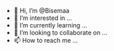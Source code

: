 - 👋 Hi, I’m @Bisemaa
- 👀 I’m interested in ...
- 🌱 I’m currently learning ...
- 💞️ I’m looking to collaborate on ...
- 📫 How to reach me ...

<!---
Bisemaa/Bisemaa is a ✨ special ✨ repository because its `README.md` (this file) appears on your GitHub profile.
You can click the Preview link to take a look at your changes.
--->
